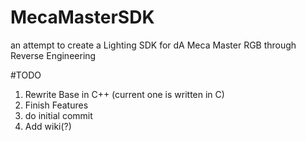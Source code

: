 # MecaMasterSDK
an attempt to create a Lighting SDK for dA Meca Master RGB through Reverse Engineering

#TODO
1. Rewrite Base in C++ (current one is written in C)
2. Finish Features
3. do initial commit
4. Add wiki(?)  
